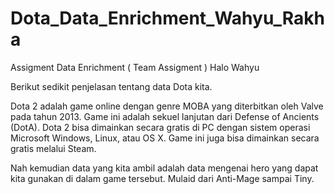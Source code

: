 # Dota_Data_Enrichment_Wahyu_Rakha
 Assigment Data Enrichment ( Team Assigment )
Halo Wahyu

Berikut sedikit penjelasan tentang data Dota kita.

Dota 2 adalah game online dengan genre MOBA yang diterbitkan oleh Valve pada tahun 2013. Game ini adalah sekuel lanjutan dari Defense of Ancients (DotA). Dota 2 bisa dimainkan secara gratis di PC dengan sistem operasi Microsoft Windows, Linux, atau OS X. Game ini juga bisa dimainkan secara gratis melalui Steam.

Nah kemudian data yang kita ambil adalah data mengenai hero yang dapat kita gunakan di dalam game tersebut. Mulaid dari Anti-Mage sampai Tiny.